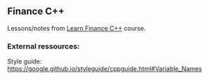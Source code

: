 ## Finance C++

Lessons/notes from [Learn Finance C++](https://www.youtube.com/@Andy009Duncan/videos) course.

### External ressources:

Style guide: https://google.github.io/styleguide/cppguide.html#Variable_Names
